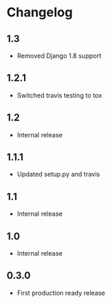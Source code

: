 # Changelog

## 1.3

- Removed Django 1.8 support

## 1.2.1

- Switched travis testing to tox

## 1.2

- Internal release

## 1.1.1

- Updated setup.py and travis 

## 1.1

- Internal release

## 1.0

- Internal release

## 0.3.0

- First production ready release
